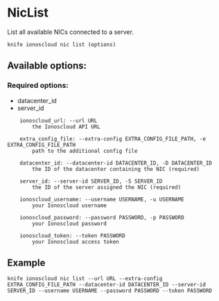 # NicList

List all available NICs connected to a server.

```text
knife ionoscloud nic list (options)
```

## Available options:

### Required options:

* datacenter\_id
* server\_id

```text
    ionoscloud_url: --url URL
        the Ionoscloud API URL

    extra_config_file: --extra-config EXTRA_CONFIG_FILE_PATH, -e EXTRA_CONFIG_FILE_PATH
        path to the additional config file

    datacenter_id: --datacenter-id DATACENTER_ID, -D DATACENTER_ID
        the ID of the datacenter containing the NIC (required)

    server_id: --server-id SERVER_ID, -S SERVER_ID
        the ID of the server assigned the NIC (required)

    ionoscloud_username: --username USERNAME, -u USERNAME
        your Ionoscloud username

    ionoscloud_password: --password PASSWORD, -p PASSWORD
        your Ionoscloud password

    ionoscloud_token: --token PASSWORD
        your Ionoscloud access token

```
## Example

```text
knife ionoscloud nic list --url URL --extra-config EXTRA_CONFIG_FILE_PATH --datacenter-id DATACENTER_ID --server-id SERVER_ID --username USERNAME --password PASSWORD --token PASSWORD
```
